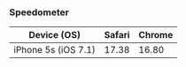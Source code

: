 ### Speedometer
|     Device (OS)     | Safari | Chrome |
|---------------------|--------|--------|
| iPhone 5s (iOS 7.1) | 17.38  | 16.80  |